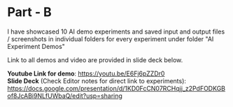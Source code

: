 # Part - B

I have showcased 10 AI demo experiments and saved input and output files / screenshots in individual folders for every experiment under folder "AI Experiment Demos"

Link to all demos and video are provided in slide deck below.

**Youtube Link for demo**: https://youtu.be/E6Fj6pZZDr0<br />
**Slide Deck** (Check Editor notes for direct link to experiments): https://docs.google.com/presentation/d/1KD0FcCN07RCHqjj_z2PdFODKGBof8JcABi9NLfUWbaQ/edit?usp=sharing